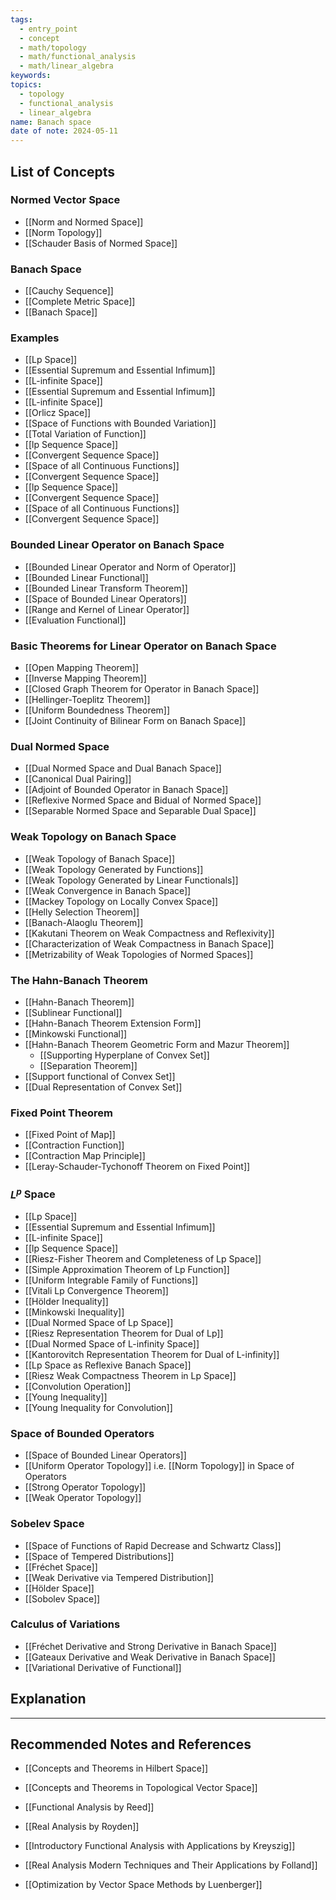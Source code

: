 ```yaml
---
tags:
  - entry_point
  - concept
  - math/topology
  - math/functional_analysis
  - math/linear_algebra
keywords: 
topics:
  - topology
  - functional_analysis
  - linear_algebra
name: Banach space
date of note: 2024-05-11
---
```


##  List of Concepts

### Normed Vector Space

- [[Norm and Normed Space]]
- [[Norm Topology]]
- [[Schauder Basis of Normed Space]]

### Banach Space

- [[Cauchy Sequence]]	
- [[Complete Metric Space]]
- [[Banach Space]]

### Examples

- [[Lp Space]]
- [[Essential Supremum and Essential Infimum]]
- [[L-infinite Space]]
- [[Essential Supremum and Essential Infimum]]
- [[L-infinite Space]]
- [[Orlicz Space]]
- [[Space of Functions with Bounded Variation]]
- [[Total Variation of Function]]
- [[lp Sequence Space]]
- [[Convergent Sequence Space]]
- [[Space of all Continuous Functions]]
- [[Convergent Sequence Space]]
- [[lp Sequence Space]]
- [[Convergent Sequence Space]]
- [[Space of all Continuous Functions]]
- [[Convergent Sequence Space]]

### Bounded Linear Operator on Banach Space

- [[Bounded Linear Operator and Norm of Operator]]	
- [[Bounded Linear Functional]]
- [[Bounded Linear Transform Theorem]]
- [[Space of Bounded Linear Operators]]
- [[Range and Kernel of Linear Operator]]
- [[Evaluation Functional]]


### Basic Theorems for Linear Operator on Banach Space

- [[Open Mapping Theorem]]
- [[Inverse Mapping Theorem]]
- [[Closed Graph Theorem for Operator in Banach Space]]
- [[Hellinger-Toeplitz Theorem]]
- [[Uniform Boundedness Theorem]]
- [[Joint Continuity of Bilinear Form on Banach Space]]

### Dual Normed Space

- [[Dual Normed Space and Dual Banach Space]]
- [[Canonical Dual Pairing]]
- [[Adjoint of Bounded Operator in Banach Space]]
- [[Reflexive Normed Space and Bidual of Normed Space]]
- [[Separable Normed Space and Separable Dual Space]]

### Weak Topology on Banach Space

- [[Weak Topology of Banach Space]]
- [[Weak Topology Generated by Functions]]
- [[Weak Topology Generated by Linear Functionals]]
- [[Weak Convergence in Banach Space]]
- [[Mackey Topology on Locally Convex Space]]
- [[Helly Selection Theorem]]
- [[Banach-Alaoglu Theorem]]
- [[Kakutani Theorem on Weak Compactness and Reflexivity]]
- [[Characterization of Weak Compactness in Banach Space]]
- [[Metrizability of Weak Topologies of Normed Spaces]]

### The Hahn-Banach Theorem

- [[Hahn-Banach Theorem]]	
- [[Sublinear Functional]]
- [[Hahn-Banach Theorem Extension Form]]
- [[Minkowski Functional]]
- [[Hahn-Banach Theorem Geometric Form and Mazur Theorem]]
	- [[Supporting Hyperplane of Convex Set]]
	- [[Separation Theorem]]
- [[Support functional of Convex Set]]
- [[Dual Representation of Convex Set]]

### Fixed Point Theorem

- [[Fixed Point of Map]]
- [[Contraction Function]]
- [[Contraction Map Principle]]
- [[Leray-Schauder-Tychonoff Theorem on Fixed Point]]

### $L^p$ Space

- [[Lp Space]]
- [[Essential Supremum and Essential Infimum]]
- [[L-infinite Space]]
- [[lp Sequence Space]]
- [[Riesz-Fisher Theorem and Completeness of Lp Space]]
- [[Simple Approximation Theorem of Lp Function]]
- [[Uniform Integrable Family of Functions]]
- [[Vitali Lp Convergence Theorem]]
- [[Hölder Inequality]]
- [[Minkowski Inequality]]
- [[Dual Normed Space of Lp Space]]
- [[Riesz Representation Theorem for Dual of Lp]]
- [[Dual Normed Space of L-infinity Space]]
- [[Kantorovitch Representation Theorem for Dual of L-infinity]]
- [[Lp Space as Reflexive Banach Space]]
- [[Riesz Weak Compactness Theorem in Lp Space]]
- [[Convolution Operation]]
- [[Young Inequality]]
- [[Young Inequality for Convolution]]


### Space of Bounded Operators

- [[Space of Bounded Linear Operators]]
- [[Uniform Operator Topology]] i.e. [[Norm Topology]] in Space of Operators
- [[Strong Operator Topology]]
- [[Weak Operator Topology]]


### Sobelev Space

- [[Space of Functions of Rapid Decrease and Schwartz Class]]
- [[Space of Tempered Distributions]]
- [[Fréchet Space]]
- [[Weak Derivative via Tempered Distribution]]
- [[Hölder Space]]
- [[Sobolev Space]]

### Calculus of Variations

- [[Fréchet Derivative and Strong Derivative in Banach Space]]
- [[Gateaux Derivative and Weak Derivative in Banach Space]]
- [[Variational Derivative of Functional]]




## Explanation





-----------
##  Recommended Notes and References

- [[Concepts and Theorems in Hilbert Space]]
- [[Concepts and Theorems in Topological Vector Space]]


- [[Functional Analysis by Reed]]
- [[Real Analysis by Royden]]
- [[Introductory Functional Analysis with Applications by Kreyszig]]
- [[Real Analysis Modern Techniques and Their Applications by Folland]]
- [[Optimization by Vector Space Methods by Luenberger]]